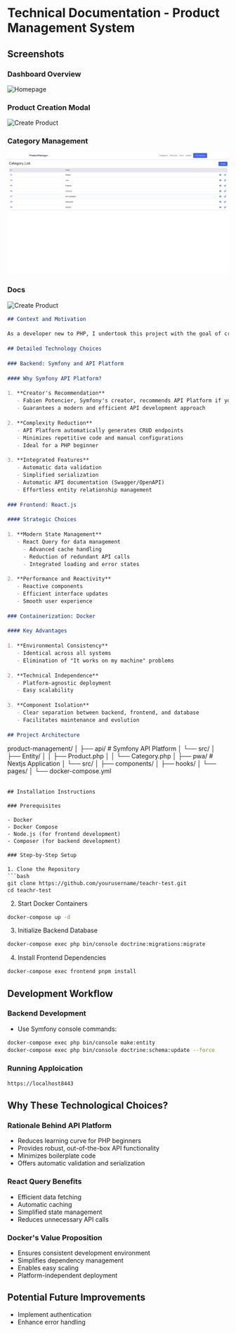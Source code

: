 # Technical Documentation - Product Management System

## Screenshots

### Dashboard Overview

![Homepage]([achr-test/blob/main/screenshots/homepage.png?raw=true](https://raw.githubusercontent.com/Abdelrahmanaman/teachr-test/refs/heads/main/screenshots/products.png))

### Product Creation Modal

![Create Product]([in/screenshots/products.png?raw=true](https://raw.githubusercontent.com/Abdelrahmanaman/teachr-test/refs/heads/main/screenshots/products.png))


### Category Management
![Categories](https://raw.githubusercontent.com/Abdelrahmanaman/teachr-test/refs/heads/main/screenshots/categories.png)

### Docs

![Create Product](https://github.com/abdelrahman/teachr-test/screenshots/docs.png)


```markdown
## Context and Motivation

As a developer new to PHP, I undertook this project with the goal of creating a robust and maintainable product management application. My journey led me to make thoughtful and strategic technical choices.

## Detailed Technology Choices

### Backend: Symfony and API Platform

#### Why Symfony API Platform?

1. **Creator's Recommendation**
   - Fabien Potencier, Symfony's creator, recommends API Platform if you are going to integrate a front-end framework on the docs page
   - Guarantees a modern and efficient API development approach

2. **Complexity Reduction**
   - API Platform automatically generates CRUD endpoints
   - Minimizes repetitive code and manual configurations
   - Ideal for a PHP beginner

3. **Integrated Features**
   - Automatic data validation
   - Simplified serialization
   - Automatic API documentation (Swagger/OpenAPI)
   - Effortless entity relationship management

### Frontend: React.js

#### Strategic Choices

1. **Modern State Management**
   - React Query for data management
     - Advanced cache handling
     - Reduction of redundant API calls
     - Integrated loading and error states

2. **Performance and Reactivity**
   - Reactive components
   - Efficient interface updates
   - Smooth user experience

### Containerization: Docker

#### Key Advantages

1. **Environmental Consistency**
   - Identical across all systems
   - Elimination of "It works on my machine" problems

2. **Technical Independence**
   - Platform-agnostic deployment
   - Easy scalability

3. **Component Isolation**
   - Clear separation between backend, frontend, and database
   - Facilitates maintenance and evolution

## Project Architecture

```
product-management/
│
├── api/                 # Symfony API Platform
│   └── src/
│       ├── Entity/
│       │   ├── Product.php
│       │   └── Category.php
│
├── pwa/                # Nextjs Application
│   └── src/
│       ├── components/
│       ├── hooks/
│       └── pages/
│
└── docker-compose.yml
```

## Installation Instructions

### Prerequisites

- Docker
- Docker Compose
- Node.js (for frontend development)
- Composer (for backend development)

### Step-by-Step Setup

1. Clone the Repository
```bash
git clone https://github.com/yourusername/teachr-test.git
cd teachr-test
```

2. Start Docker Containers
```bash
docker-compose up -d
```

3. Initialize Backend Database
```bash
docker-compose exec php bin/console doctrine:migrations:migrate
```

4. Install Frontend Dependencies
```bash
docker-compose exec frontend pnpm install
```

## Development Workflow

### Backend Development
- Use Symfony console commands:
```bash
docker-compose exec php bin/console make:entity
docker-compose exec php bin/console doctrine:schema:update --force
```

### Running Apploication
```bash
https://localhost8443
```


## Why These Technological Choices?

### Rationale Behind API Platform
- Reduces learning curve for PHP beginners
- Provides robust, out-of-the-box API functionality
- Minimizes boilerplate code
- Offers automatic validation and serialization

### React Query Benefits
- Efficient data fetching
- Automatic caching
- Simplified state management
- Reduces unnecessary API calls

### Docker's Value Proposition
- Ensures consistent development environment
- Simplifies dependency management
- Enables easy scaling
- Platform-independent deployment

## Potential Future Improvements
- Implement authentication
- Enhance error handling


